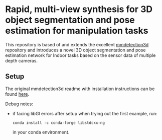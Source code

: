 # Rapid, multi-view synthesis for 3D object segmentation and pose estimation for manipulation tasks

This repository is based of and extends the excellent [mmdetection3d](https://github.com/open-mmlab/mmdetection3d) repository and introduces a novel 3D object segmentation and pose estimation network for Indoor tasks based on the sensor data of multiple depth cameras.

## Setup

The original mmdetection3d readme with installation instructions can be found [here](ORIG_README.md).

Debug notes:
- if facing libGl errors after setup when trying out the first example, run:
    ```
    conda install -c conda-forge libstdcxx-ng
    ```
    in your conda environment.

